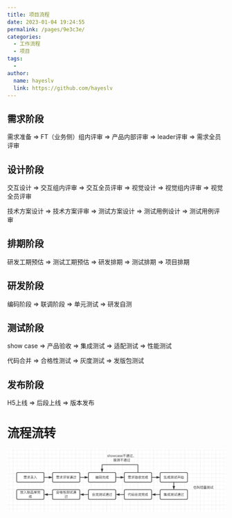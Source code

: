 ```yaml
---
title: 项目流程
date: 2023-01-04 19:24:55
permalink: /pages/9e3c3e/
categories:
  - 工作流程
  - 项目
tags:
  - 
author: 
  name: hayeslv
  link: https://github.com/hayeslv
---
```

## 需求阶段

需求准备 => FT（业务侧）组内评审 => 产品内部评审 => leader评审 => 需求全员评审

## 设计阶段

交互设计 => 交互组内评审 => 交互全员评审 => 视觉设计 => 视觉组内评审 => 视觉全员评审

技术方案设计 => 技术方案评审 => 测试方案设计 => 测试用例设计 => 测试用例评审

## 排期阶段

研发工期预估 => 测试工期预估 => 研发排期 => 测试排期 => 项目排期

## 研发阶段

编码阶段 => 联调阶段 => 单元测试 => 研发自测

## 测试阶段

show case => 产品验收 => 集成测试 => 适配测试 => 性能测试 

代码合并 => 合格性测试 => 灰度测试 => 发版包测试

## 发布阶段

H5上线 => 后段上线 => 版本发布



# 流程流转

![1](./assets/1.jpg)



